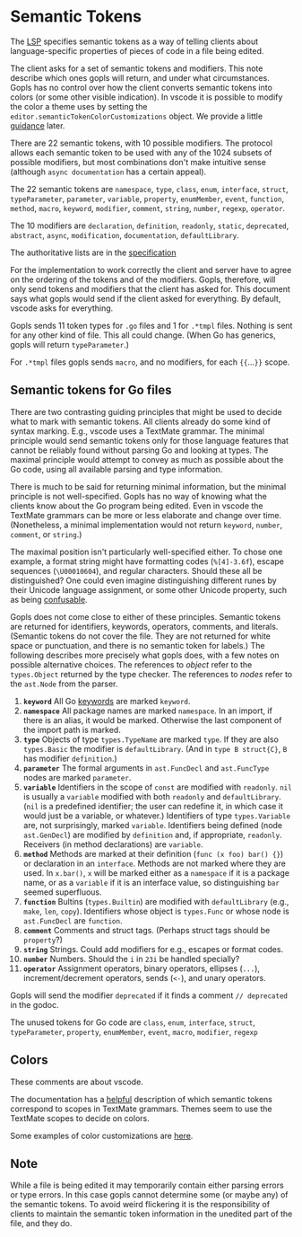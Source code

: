 # Semantic Tokens

The [LSP](https://microsoft.github.io/language-server-protocol/specifications/specification-3-17/#textDocument_semanticTokens)
specifies semantic tokens as a way of telling clients about language-specific
properties of pieces of code in a file being edited.

The client asks for a set of semantic tokens and modifiers. This note describe which ones
gopls will return, and under what circumstances. Gopls has no control over how the client
converts semantic tokens into colors (or some other visible indication). In vscode it
is possible to modify the color a theme uses by setting the `editor.semanticTokenColorCustomizations`
object. We provide a little [guidance](#Colors) later.

There are 22 semantic tokens, with 10 possible modifiers. The protocol allows each semantic
token to be used with any of the 1024 subsets of possible modifiers, but most combinations
don't make intuitive sense (although `async documentation` has a certain appeal).

The 22 semantic tokens are `namespace`, `type`, `class`, `enum`, `interface`,
		`struct`, `typeParameter`, `parameter`, `variable`, `property`, `enumMember`,
		`event`, `function`, `method`, `macro`, `keyword`, `modifier`, `comment`,
		`string`, `number`, `regexp`, `operator`.

The 10 modifiers are `declaration`, `definition`, `readonly`, `static`,
		`deprecated`, `abstract`, `async`, `modification`, `documentation`, `defaultLibrary`.

The authoritative lists are in the [specification](https://microsoft.github.io/language-server-protocol/specifications/specification-3-17/#semanticTokenTypes)

For the implementation to work correctly the client and server have to agree on the ordering
of the tokens and of the modifiers. Gopls, therefore, will only send tokens and modifiers
that the client has asked for. This document says what gopls would send if the client
asked for everything. By default, vscode asks for everything.

Gopls sends 11 token types for `.go` files and 1 for `.*tmpl` files.
Nothing is sent for any other kind of file.
This all could change. (When Go has generics, gopls will return `typeParameter`.)

For `.*tmpl` files gopls sends `macro`, and no modifiers, for each `{{`...`}}` scope.

## Semantic tokens for Go files

There are two contrasting guiding principles that might be used to decide what to mark
with semantic tokens. All clients already do some kind of syntax marking. E.g., vscode
uses a TextMate grammar. The minimal principle would send semantic tokens only for those
language features that cannot be reliably found without parsing Go and looking at types.
The maximal principle would attempt to convey as much as possible about the Go code,
using all available parsing and type information.

There is much to be said for returning minimal information, but the minimal principle is
not well-specified. Gopls has no way of knowing what the clients know about the Go program
being edited. Even in vscode the TextMate grammars can be more or less elaborate
and change over time. (Nonetheless, a minimal implementation would not return `keyword`,
`number`, `comment`, or `string`.)

The maximal position isn't particularly well-specified either. To chose one example, a
format string might have formatting codes (`%[4]-3.6f`), escape sequences (`\U00010604`), and regular
characters. Should these all be distinguished? One could even imagine distinguishing
different runes by their Unicode language assignment, or some other Unicode property, such as
being [confusable](http://www.unicode.org/Public/security/10.0.0/confusables.txt).

Gopls does not come close to either of these principles.  Semantic tokens are returned for
identifiers, keywords, operators, comments, and literals. (Semantic tokens do not
cover the file. They are not returned for
white space or punctuation, and there is no semantic token for labels.)
The following describes more precisely what gopls
does, with a few notes on possible alternative choices.
The references to *object* refer to the
```types.Object``` returned by the type checker. The references to *nodes* refer to the
```ast.Node``` from the parser.

1. __`keyword`__ All Go [keywords](https://golang.org/ref/spec#Keywords) are marked `keyword`.
1. __`namespace`__ All package names are marked `namespace`. In an import, if there is an
alias, it would be marked. Otherwise the last component of the import path is marked.
1. __`type`__ Objects of type ```types.TypeName``` are marked `type`.
If they are also ```types.Basic```
the modifier is `defaultLibrary`. (And in ```type B struct{C}```, ```B``` has modifier `definition`.)
1. __`parameter`__ The formal arguments in ```ast.FuncDecl``` and ```ast.FuncType``` nodes are marked `parameter`.
1. __`variable`__  Identifiers in the
scope of ```const``` are modified with `readonly`. ```nil``` is usually a `variable` modified with both
`readonly` and `defaultLibrary`. (```nil``` is a predefined identifier; the user can redefine it,
in which case it would just be a variable, or whatever.) Identifiers of type ```types.Variable``` are,
not surprisingly, marked `variable`. Identifiers being defined (node ```ast.GenDecl```) are modified
by `definition` and, if appropriate, `readonly`. Receivers (in method declarations) are
`variable`.
1. __`method`__ Methods are marked at their definition (```func (x foo) bar() {}```) or declaration
in an ```interface```. Methods are not marked where they are used.
In ```x.bar()```, ```x``` will be marked
either as a `namespace` if it is a package name, or as a `variable` if it is an interface value,
so distinguishing ```bar``` seemed superfluous.
1. __`function`__ Bultins (```types.Builtin```) are modified with `defaultLibrary`
(e.g., ```make```, ```len```, ```copy```). Identifiers whose
object is ```types.Func``` or whose node is ```ast.FuncDecl``` are `function`.
1. __`comment`__ Comments and struct tags. (Perhaps struct tags should be `property`?)
1. __`string`__ Strings. Could add modifiers for e.g., escapes or format codes.
1. __`number`__ Numbers. Should the ```i``` in ```23i``` be handled specially?
1. __`operator`__ Assignment operators, binary operators, ellipses (```...```), increment/decrement
operators, sends (```<-```), and unary operators.

Gopls will send the modifier `deprecated` if it finds a comment
```// deprecated``` in the godoc.

The unused tokens for Go code are `class`, `enum`, `interface`,
		`struct`, `typeParameter`, `property`, `enumMember`,
		`event`, `macro`, `modifier`,
		`regexp`

## Colors

These comments are about vscode.

The documentation has a [helpful](https://code.visualstudio.com/api/language-extensions/semantic-highlight-guide#custom-textmate-scope-mappings)
description of which semantic tokens correspond to scopes in TextMate grammars. Themes seem
to use the TextMate scopes to decide on colors.

Some examples of color customizations are [here](https://medium.com/@danromans/how-to-customize-semantic-token-colorization-with-visual-studio-code-ac3eab96141b).

## Note

While a file is being edited it may temporarily contain either
parsing errors or type errors. In this case gopls cannot determine some (or maybe any)
of the semantic tokens. To avoid weird flickering it is the responsibility
of clients to maintain the semantic token information
in the unedited part of the file, and they do.